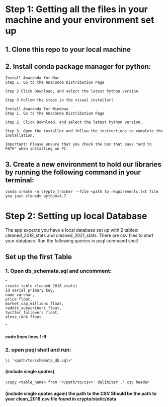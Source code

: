 # Step 1: Getting all the files in your machine and your environment set up

## 1. Clone this repo to your local machine
## 2. Install conda package manager for python:

    Install Anaconda for Mac
    Step 1. Go to the Anaconda Distribution Page

    Step 2 Click Download, and select the latest Python version.

    Step 3 Follow the steps in the visual installer!

    Install Anaconda for Windows
    Step 1. Go to the Anaconda Distribution Page

    Step 2. Click Download, and select the latest Python version.

    Step 3. Open the installer and follow the instructions to complete the installation.

    Important! Please ensure that you check the box that says "add to PATH" when installing on PC.

## 3. Create a new environment to hold our libraries by running the following command in your terminal: 

    conda create -n crypto_tracker --file <path to requirements.txt file you just cloned> python=3.7

# Step 2: Setting up local Database

The app expects you have a local database set up with 2 tables: cleaned_2018_stats and cleaned_2021_stats. There are csv files to start your database. Run the following queries in psql command shell

## Set up the first Table
### 1. Open db_schemata.sql and uncomment:
    " 
    create table cleaned_2018_stats(
	id serial primary key,
	name varchar,
	price float,
	market_cap_millions float,
	reddit_subscribers float,
	twitter_followers float,
	alexa_rank float

    " 
####  code lines lines 1-9

### 2. open psql shell and run: 
    \i '<path/to/schemata_db.sql>'

####    (include single quotes)

    \copy <table_name> from '</path/to/csv>' delimiter',' csv header

#### (include single quotes again) the path to the CSV Should be the path to your clean_2018.csv file found in crypto/static/data